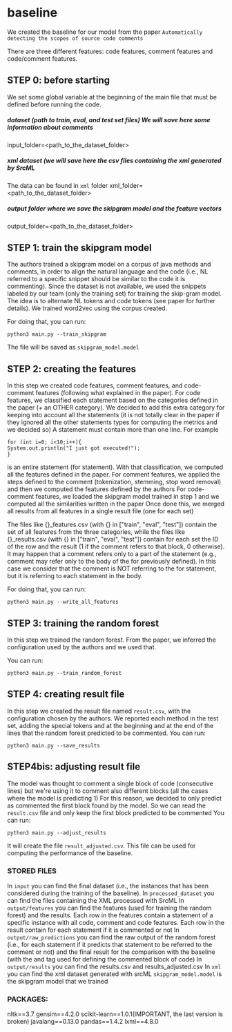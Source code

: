 # baseline

We created the baseline for our model from the paper `Automatically detecting the scopes of source code comments`

There are three different features: code features, comment features and code/comment features.

## STEP 0: before starting
We set some global variable at the beginning of the main file that must be defined before running the code.

##### dataset (path to train, eval, and test set files) We will save here some information about comments
input_folder=<path_to_the_dataset_folder>
##### xml dataset (we will save here the csv files containing the xml generated by SrcML
The data can be found in `xml` folder
xml_folder=<path_to_the_dataset_folder>
##### output folder where we save the skipgram model and the feature vectors
output_folder=<path_to_the_dataset_folder>

## STEP 1: train the skipgram model
The authors trained a skipgram model on a corpus of java methods and comments, in order to align the natural language and the code (i.e., NL referred to a specific snippet should be similar to the code it is commenting).
Since the dataset is not available, we used the snippets labeled by our team (only the training set) for training the skip-gram model. The idea is to alternate NL tokens and code tokens (see paper for further details).
We trained word2vec using the corpus created.

For doing that, you can run:
```
python3 main.py --train_skipgram
```

The file will be saved as `skipgram_model.model`

## STEP 2: creating the features
In this step we created code features, comment features, and code-comment features (following what explained in the paper).
For code features, we classified each statement based on the categories defined in the paper (+ an OTHER category). We decided to add this extra category for keeping into account all the statements (it is not totally clear in the paper if they ignored all the other statements types for computing the metrics and we decided so)
A statement must contain more than one line. For example
```
for (int i=0; i<10;i++){
System.out.println("I just got executed!");
}
```
is an entire statement (for statement).
With that classification, we computed all the features defined in the paper.
For comment features, we applied the steps defined to the comment (tokenization, stemming, stop word removal) and then we computed the features defined by the authors
For code-comment features, we loaded the skipgram model trained in step 1 and we computed all the similarities written in the paper
Once done this, we merged all results from all features in a single result file (one for each set)

The files like {}_features.csv (with {} in ["train", "eval", "test"]) contain the set of all features from the three categories, while the files like {}_results.csv (with {} in ["train", "eval", "test"]) contain for each set the ID of the row and the result (1 if the comment refers to that block, 0 otherwise).
It may happen that a comment refers only to a part of the statement (e.g., comment may refer only to the body of the for previously defined). In this case we consider that the comment is NOT referring to the for statement, but it is referring to each statement in the body.

For doing that, you can run:
```
python3 main.py --write_all_features
```

## STEP 3: training the random forest
In this step we trained the random forest. From the paper, we inferred the configuration used by the authors and we used that. 

You can run:
```
python3 main.py --train_random_forest
```

## STEP 4: creating result file
In this step we created the result file named `result.csv`, with the configuration chosen by the authors.
We reported each method in the test set, adding the special tokens <start> and <end> at the beginning and at the end of the lines that the random forest predicted to be commented.
You can run:
```
python3 main.py --save_results
```

## STEP4bis: adjusting result file
The model was thought to comment a single block of code (consecutive lines) but we're using it to comment also different blocks (all the cases where the model is predicting 1)
For this reason, we decided to only predict as commented the first block found by the model.
So we can read the `result.csv` file and only keep the first block predicted to be commented
You can run:
```
python3 main.py --adjust_results
```
It will create the file `result_adjusted.csv`.
This file can be used for computing the performance of the baseline.

### STORED FILES

In `input` you can find the final dataset (i.e., the instances that has been considered during the training of the baseline).
In `processed_dataset` you can find the files containing the XML processed with SrcML
In `output/features` you can find the features (used for training the random forest) and the results.
Each row in the features contain a statement of a specific instance with all code, comment and code features. Each row in the result contain for each statement if it is commented or not
In `output/raw_predictions` you can find the raw output of the random forest (i.e., for each statement if it predicts that statement to be referred to the comment or not) and the final result for the comparison with the baseline (with the <start> and <end> tag used for defining the commented block of code)
In `output/results` you can find the results.csv and results_adjusted.csv
In `xml` you can find the xml dataset generated with srcML
`skipgram_model.model` is the skipgram model that we trained



### PACKAGES:
nltk\==3.7
gensim\==4.2.0
scikit-learn\==1.0.1(IMPORTANT, the last version is broken)
javalang\==0.13.0
pandas\==1.4.2
lxml\==4.8.0